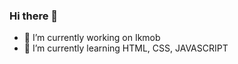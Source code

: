### Hi there 👋 





- 🔭 I’m currently working on Ikmob
- 🌱 I’m currently learning HTML, CSS, JAVASCRIPT
